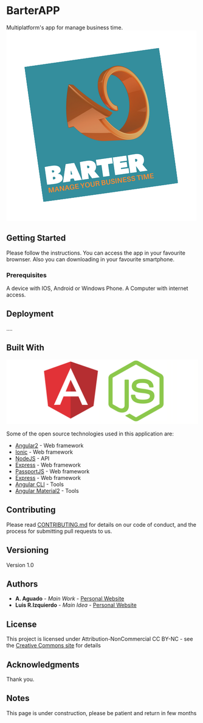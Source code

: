 
# BarterAPP

Multiplatform's app for manage business time.
[![BarterAPPLogo](./barterapp_logo_nobackground.png)](https://github.com/aag0121/barterapp_logo_nobackground)

## Getting Started

Please follow the instructions. You can access the app in your favourite brownser. Also you can downloading in your favourite smartphone.

### Prerequisites

A device with IOS, Android or Windows Phone. A Computer with internet access.

## Deployment

....

## Built With
[![angular_node](./angular_node.png)](https://github.com/aag0121/angular_node)

Some of the open source technologies used in this application are:

* [Angular2](https://angular.io/) - Web framework
* [Ionic](https://ionicframework.com/) - Web framework
* [NodeJS](https://nodejs.org//) - API
* [Express](https://expressframework.com/) - Web framework
* [PassportJS](http://passportjs.org/) - Web framework
* [Express](https://expressframework.com/) - Web framework
* [Angular CLI](https://cli.angular.io/) - Tools
* [Angular Material2](https://material.angular.io/) - Tools

## Contributing

Please read [CONTRIBUTING.md](https://gist.github.com/PurpleBooth/b24679402957c63ec426) for details on our code of conduct, and the process for submitting pull requests to us.

## Versioning

Version 1.0

## Authors

* **A. Aguado** - *Main Work* - [Personal Website](https://about.me/aaguado)
* **Luis R.Izquierdo** - *Main Idea* - [Personal Website](http://www.luis.izqui.org/)


## License

This project is licensed under Attribution-NonCommercial
CC BY-NC - see the [Creative Commons site](https://creativecommons.org/licenses/by-nc/4.0/legalcode) for details

## Acknowledgments

Thank you.

## Notes

This page is under construction, please be patient and return in few months

